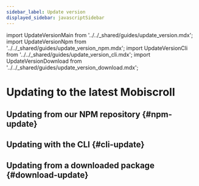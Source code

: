 ```yaml
---
sidebar_label: Update version
displayed_sidebar: javascriptSidebar
---
```


import UpdateVersionMain from '../../_shared/guides/update_version.mdx';
import UpdateVersionNpm from '../../_shared/guides/update_version_npm.mdx';
import UpdateVersionCli from '../../_shared/guides/update_version_cli.mdx';
import UpdateVersionDownload from '../../_shared/guides/update_version_download.mdx';

# Updating to the latest Mobiscroll

<UpdateVersionMain />

## Updating from our NPM repository {#npm-update}

<UpdateVersionNpm framework="javascript" />

## Updating with the CLI {#cli-update}

<UpdateVersionCli framework="javascript" />

## Updating from a downloaded package {#download-update}

<UpdateVersionDownload framework="javascript" />
